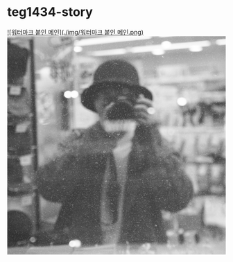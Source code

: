 # teg1434-story
[![워터마크 붙인 메인](./img/워터마크 붙인 메인.png)](https://teg1434.github.io/teg1434-story/main)
[![내사진](./img/내사진.jpg)](https://teg1434.github.io/teg1434-story/main)




